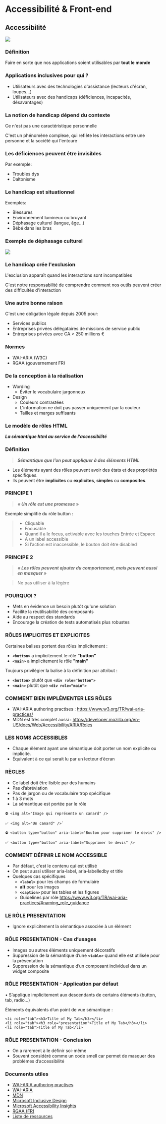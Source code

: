 <!-- prettier-ignore-start -->
# Accessibilité & Front-end


## Accessibilité

<img class="r-stretch" src="data/img/accessibilite.jpeg">


### Définition

Faire en sorte que nos applications soient utilisables par **tout le monde**


### Applications inclusives pour qui ?

- Utilisateurs avec des technologies d'assistance (lecteurs d'écran, loupes...)
- Utilisateurs avec des handicaps (déficiences, incapacités, désavantages)


### La notion de handicap dépend du contexte

Ce n'est pas une caractéristique personnelle

C'est un phénomène complexe, qui reflète les interactions entre une personne et la société qui l'entoure


### Les déficiences peuvent être invisibles

Par exemple:
- Troubles dys
- Daltonisme


### Le handicap est situationnel

Exemples:

- Blessures
- Environnement lumineux ou bruyant
- Déphasage culturel (langue, âge...)
- Bébé dans les bras


### Exemple de déphasage culturel

<img class="r-stretch" src="data/img/floppyDisk.jpeg" />


### Le handicap crée l'exclusion

L'exclusion apparaît quand les interactions sont incompatibles

C'est notre responsabilité de comprendre comment nos outils peuvent créer des difficultés d'interaction


### Une autre bonne raison

C'est une obligation légale depuis 2005 pour:
- Services publics
- Entreprises privées délégataires de missions de service public
- Entreprises privées avec CA > 250 millions €


### Normes

- WAI-ARIA (W3C)
- RGAA (gouvernement FR)


### De la conception à la réalisation

- Wording
    - Éviter le vocabulaire jargonneux
- Design
    - Couleurs contrastées
    - L'information ne doit pas passer uniquement par la couleur
    - Tailles et marges suffisants


### Le modèle de rôles HTML

***La sémantique html au service de l’accessibilité***


### Définition

>***Sémantique que l’on peut appliquer à des éléments HTML***

- Les éléments ayant des rôles peuvent avoir des états et des propriétés spécifiques.
- Ils peuvent être **implicites** ou **explicites**, **simples** ou **composites**.


### PRINCIPE 1

>***« Un rôle est une promesse »***

Exemple simplifié du rôle button : 
>- Cliquable
>- Focusable
>- Quand il a le focus, activable avec les touches Entrée et Espace
>- A un label accessible
>- Si l’action est inaccessible, le bouton doit être disabled


### PRINCIPE 2
>***« Les rôles peuvent ajouter du comportement, mais peuvent aussi en masquer »***

>Ne pas utiliser à la légère


### POURQUOI ?

- Mets en évidence un besoin plutôt qu'une solution
- Facilite la réutilisabilité des composants
- Aide au respect des standards
- Encourage la création de tests automatisés plus robustes


### RÔLES IMPLICITES ET EXPLICITES

Certaines balises portent des rôles implicitement :
- **`<button>`** a implicitement le rôle **"button"**
- **`<main>`** a implicitement le rôle **"main"**

Toujours privilégier la balise à la définition par attribut :
- **`<button>`** plutôt que **`<div role="button">`**
- **`<main>`** plutôt que **`<div role="main">`**


### COMMENT BIEN IMPLÉMENTER LES RÔLES

- WAI-ARIA authoring practises : https://www.w3.org/TR/wai-aria-practices/
- MDN est très complet aussi : https://developer.mozilla.org/en-US/docs/Web/Accessibility/ARIA/Roles


### LES NOMS ACCESSIBLES
 
- Chaque élément ayant une sémantique doit porter un nom explicite ou implicite.
- Équivalent à ce qui serait lu par un lecteur d’écran


### RÈGLES
- Ce label doit être lisible par des humains
- Pas d’abréviation
- Pas de jargon ou de vocabulaire trop spécifique
- 1 à 3 mots
- La sémantique est portée par le rôle

```
⛔️ <img alt="Image qui représente un canard" />

✅ <img alt="Un canard" />`

⛔️ <button type="button" aria-label="Bouton pour supprimer le devis" /> 

✅ <button type="button" aria-label="Supprimer le devis" />
```


### COMMENT DÉFINIR LE NOM ACCESSIBLE
- Par défaut, c'est le contenu qui est utilisé
- On peut aussi utiliser aria-label, aria-labelledby et title
- Quelques cas spécifiques
  - **`<label>`** pour les champs de formulaire
  - **alt** pour les images
  - **`<caption>`** pour les tables et les figures
  - Guidelines par rôle https://www.w3.org/TR/wai-aria-practices/#naming_role_guidance


### LE RÔLE PRESENTATION
- Ignore explicitement la sémantique associée à un élément


### RÔLE PRESENTATION - Cas d’usages
- Images ou autres éléments uniquement décoratifs
- Suppression de la sémantique d’une **`<table>`** quand elle est utilisée pour la présentation
- Suppression de la sémantique d’un composant individuel dans un widget composite


### RÔLE PRESENTATION - Application par défaut
• S’applique implicitement aux descendants de certains éléments (button, tab, radio...)

Éléments équivalents d’un point de vue sémantique :
```
<li role="tab"><h3>Title of My Tab</h3></li>
<li role="tab"><h3 role="presentation">Title of My Tab</h3></li>
<li role="tab">Title of My Tab</li>
```


### RÔLE PRESENTATION - Conclusion
 
- On a rarement à le définir soi-même
- Souvent considéré comme un code smell car permet de masquer des problèmes d’accessibilité


### Documents utiles

- [WAI-ARIA authoring practises](https://www.w3.org/TR/wai-aria-practices/#intro)
- [WAI-ARIA](https://www.w3.org/TR/wai-aria-1.1/)
- [MDN](https://developer.mozilla.org/en-US/docs/Web/Accessibility/ARIA/Roles)
- [Microsoft Inclusive Design](https://www.microsoft.com/design/inclusive)
- [Microsoft Accessibility Insights](https://accessibilityinsights.io/info-examples/web/aria-roles/)
- [RGAA (FR)](https://www.numerique.gouv.fr/publications/rgaa-accessibilite/)
- [Liste de ressources](https://github.com/brunopulis/awesome-a11y)

<!-- prettier-ignore-end -->